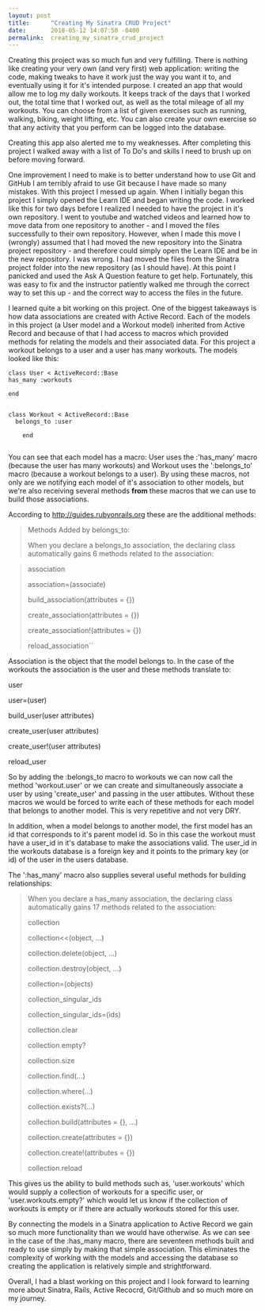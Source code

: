 ```yaml
---
layout: post
title:      "Creating My Sinatra CRUD Project"
date:       2018-05-12 14:07:50 -0400
permalink:  creating_my_sinatra_crud_project
---
```



Creating this project was so much fun and very fulfilling.  There is nothing like creating your very own (and very first) web application: writing the code, making tweaks to have it work just the way you want it to, and eventually using it for it's intended purpose.  I created an app that would allow me to log my daily workouts. It keeps track of the days that I worked out, the total time that I worked out, as well as the total mileage of all my workouts.  You can choose from a list of given exercises such as running, walking, biking, weight lifting, etc. You can also create your own exercise so that any activity that you perform can be logged into the database.  

Creating this app also alerted me to my weaknesses. After completing this project I walked away with  a list of To Do's and skills I need to brush up on before moving forward. 

One improvement I need to make is to better understand how to use Git and GitHub  I am terribly afraid to use Git because I have made so many mistakes. With this project I messed up again.  When I initially began this project  I simply opened the Learn IDE and began writing the code. I worked like this for two days before I realized I needed to have the project in it's own repository. I went to youtube and watched videos and learned how to move data from one repository to another - and I moved the files successfully to their own repository.  However, when I made this move I (wrongly) assumed that I had moved the new repository into the Sinatra project repository - and therefore could simply open the Learn IDE and be in the new repository.  I was wrong. I had moved the files from the Sinatra project folder into the new repository (as I should have).  At this point I panicked and used the Ask A Question feature to get help. Fortunately, this was easy to fix and the instructor patiently walked me through the correct way to set this up - and the correct way to access the files in the future.  

I learned quite a bit working on this project. One of the biggest takeaways is how data associations are created with Active Record. Each of the models in this project (a User model and a Workout model) inherited from Active Record and because of that I had access to macros which provided methods for relating the models and their associated data. For this project a  workout belongs to a user and a user has many workouts.  The models looked like this:

```
class User < ActiveRecord::Base
has_many :workouts

end


class Workout < ActiveRecord::Base
  belongs_to :user
	
	end


```

You can see that each model has a macro: User uses the :'has_many' macro (because the user has many workouts) and Workout uses the ':belongs_to' macro (because a workout belongs to a user). By using these macros, not only are we notifying each model of it's association to other models, but we're also receiving several methods **from** these macros that we can use to build those associations.  

According to  http://guides.rubyonrails.org these are the additional methods:

>   Methods Added by belongs_to:
> 
> 
> When you declare a belongs_to association, the declaring class automatically gains 6 methods related to the association: 

> association
> 
> association=(associate)
> 
> build_association(attributes = {})
> 
> create_association(attributes = {})
> 
> create_association!(attributes = {})
> 
> reload_association``
> 


Association is the object that the model belongs to. In the case of the workouts the association is the user and these methods translate to:

user

user=(user)

build_user(user attributes)

create_user(user attributes)

create_user!(user attributes)

reload_user


So by adding the :belongs_to macro to workouts we can now call the method 'workout.user' or we can create and simultaneously associate a user by using 'create_user' and passing in the user attibutes.  Without these macros we would be forced to write each of these methods for each model that belongs to another model.  This is very repetitive and not very DRY. 

In addition, when a model belongs to another model, the first model has an id that corresponds to it's parent model id.  So in this case the workout must have a user_id in it's database to make the associations valid. The user_id in the workouts database is a foreign key and it points to the primary key (or id) of the user in the users database.


The ':has_many' macro also supplies several useful methods for building relationships:


> When you declare a has_many association, the declaring class automatically gains 17 methods related to the association:
> 
> collection
> 
> collection<<(object, ...)
> 
> collection.delete(object, ...)
> 
> collection.destroy(object, ...)
> 
> collection=(objects)
> 
> collection_singular_ids
> 
> collection_singular_ids=(ids)
> 
> collection.clear
> 
> collection.empty?
> 
> collection.size
> 
> collection.find(...)
> 
> collection.where(...)
> 
> collection.exists?(...)
> 
> collection.build(attributes = {}, ...)
> 
> collection.create(attributes = {})
> 
> collection.create!(attributes = {})
> 
> collection.reload
> 

This gives us the ability to build methods such as, 'user.workouts'  which would supply a collection of workouts for a specific user, or 'user.workouts.empty?' which would let us know if the collection of workouts is empty or if there are actually workouts stored for this user.  

By connecting the models in a Sinatra application to Active Record we gain so much more functionality than we would have otherwise.  As we can see in the case of the :has_many macro, there are seventeen methods built and ready to use simply by making that simple association.  This eliminates the complexity of working with the models and accessing the database so creating the application is relatively simple and strightforward.

Overall, I had a blast working on this project and I look forward to learning more about Sinatra, Rails, Active Recocrd, Git/Github and so much more on my journey. 
